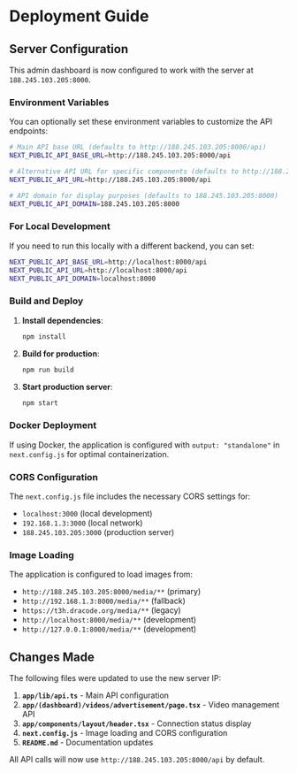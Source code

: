 # Deployment Guide

## Server Configuration

This admin dashboard is now configured to work with the server at `188.245.103.205:8000`.

### Environment Variables

You can optionally set these environment variables to customize the API endpoints:

```bash
# Main API base URL (defaults to http://188.245.103.205:8000/api)
NEXT_PUBLIC_API_BASE_URL=http://188.245.103.205:8000/api

# Alternative API URL for specific components (defaults to http://188.245.103.205:8000/api)
NEXT_PUBLIC_API_URL=http://188.245.103.205:8000/api

# API domain for display purposes (defaults to 188.245.103.205:8000)
NEXT_PUBLIC_API_DOMAIN=188.245.103.205:8000
```

### For Local Development

If you need to run this locally with a different backend, you can set:

```bash
NEXT_PUBLIC_API_BASE_URL=http://localhost:8000/api
NEXT_PUBLIC_API_URL=http://localhost:8000/api
NEXT_PUBLIC_API_DOMAIN=localhost:8000
```

### Build and Deploy

1. **Install dependencies**:
   ```bash
   npm install
   ```

2. **Build for production**:
   ```bash
   npm run build
   ```

3. **Start production server**:
   ```bash
   npm start
   ```

### Docker Deployment

If using Docker, the application is configured with `output: "standalone"` in `next.config.js` for optimal containerization.

### CORS Configuration

The `next.config.js` file includes the necessary CORS settings for:
- `localhost:3000` (local development)
- `192.168.1.3:3000` (local network)
- `188.245.103.205:3000` (production server)

### Image Loading

The application is configured to load images from:
- `http://188.245.103.205:8000/media/**` (primary)
- `http://192.168.1.3:8000/media/**` (fallback)
- `https://t3h.dracode.org/media/**` (legacy)
- `http://localhost:8000/media/**` (development)
- `http://127.0.0.1:8000/media/**` (development)

## Changes Made

The following files were updated to use the new server IP:

1. **`app/lib/api.ts`** - Main API configuration
2. **`app/(dashboard)/videos/advertisement/page.tsx`** - Video management API
3. **`app/components/layout/header.tsx`** - Connection status display
4. **`next.config.js`** - Image loading and CORS configuration
5. **`README.md`** - Documentation updates

All API calls will now use `http://188.245.103.205:8000/api` by default. 